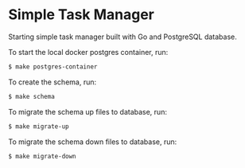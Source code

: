 # Simple Task Manager

Starting simple task manager built with Go and PostgreSQL database. 


To start the local docker postgres container, run:
```bash
$ make postgres-container
```

To create the schema, run:
```bash
$ make schema
```

To migrate the schema up files to database, run:
```bash
$ make migrate-up
```

To migrate the schema down files to database, run:
```bash
$ make migrate-down
```



